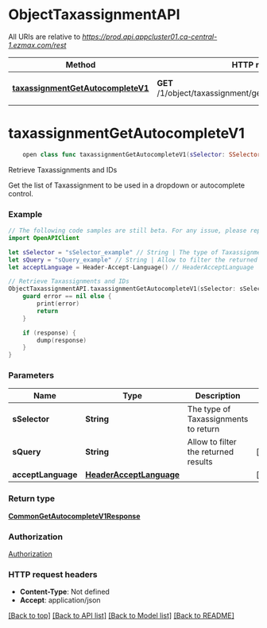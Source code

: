 # ObjectTaxassignmentAPI

All URIs are relative to *https://prod.api.appcluster01.ca-central-1.ezmax.com/rest*

Method | HTTP request | Description
------------- | ------------- | -------------
[**taxassignmentGetAutocompleteV1**](ObjectTaxassignmentAPI.md#taxassignmentgetautocompletev1) | **GET** /1/object/taxassignment/getAutocomplete/{sSelector} | Retrieve Taxassignments and IDs


# **taxassignmentGetAutocompleteV1**
```swift
    open class func taxassignmentGetAutocompleteV1(sSelector: SSelector_taxassignmentGetAutocompleteV1, sQuery: String? = nil, acceptLanguage: HeaderAcceptLanguage? = nil, completion: @escaping (_ data: CommonGetAutocompleteV1Response?, _ error: Error?) -> Void)
```

Retrieve Taxassignments and IDs

Get the list of Taxassignment to be used in a dropdown or autocomplete control.

### Example
```swift
// The following code samples are still beta. For any issue, please report via http://github.com/OpenAPITools/openapi-generator/issues/new
import OpenAPIClient

let sSelector = "sSelector_example" // String | The type of Taxassignments to return
let sQuery = "sQuery_example" // String | Allow to filter the returned results (optional)
let acceptLanguage = Header-Accept-Language() // HeaderAcceptLanguage |  (optional)

// Retrieve Taxassignments and IDs
ObjectTaxassignmentAPI.taxassignmentGetAutocompleteV1(sSelector: sSelector, sQuery: sQuery, acceptLanguage: acceptLanguage) { (response, error) in
    guard error == nil else {
        print(error)
        return
    }

    if (response) {
        dump(response)
    }
}
```

### Parameters

Name | Type | Description  | Notes
------------- | ------------- | ------------- | -------------
 **sSelector** | **String** | The type of Taxassignments to return | 
 **sQuery** | **String** | Allow to filter the returned results | [optional] 
 **acceptLanguage** | [**HeaderAcceptLanguage**](.md) |  | [optional] 

### Return type

[**CommonGetAutocompleteV1Response**](CommonGetAutocompleteV1Response.md)

### Authorization

[Authorization](../README.md#Authorization)

### HTTP request headers

 - **Content-Type**: Not defined
 - **Accept**: application/json

[[Back to top]](#) [[Back to API list]](../README.md#documentation-for-api-endpoints) [[Back to Model list]](../README.md#documentation-for-models) [[Back to README]](../README.md)


